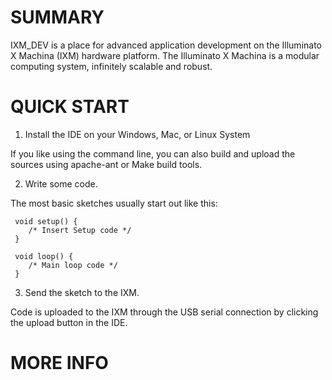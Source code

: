 SUMMARY
=======

IXM_DEV is a place for advanced application development on the
Illuminato X Machina (IXM) hardware platform. The Illuminato X Machina is
a modular computing system, infinitely scalable and robust.

QUICK START
===========

1. Install the IDE on your Windows, Mac, or Linux System

If you like using the command line, you can also build and upload the sources
using apache-ant or Make build tools.

2. Write some code.

The most basic sketches usually start out like this:

     void setup() {
        /* Insert Setup code */
     }

     void loop() {
        /* Main loop code */
     }

3. Send the sketch to the IXM.

Code is uploaded to the IXM through the USB serial connection by clicking the
upload button in the IDE.

MORE INFO
=========


